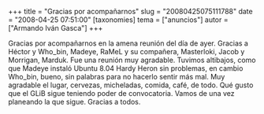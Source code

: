 +++
title = "Gracias por acompañarnos"
slug = "20080425075111788"
date = "2008-04-25 07:51:00"
[taxonomies]
tema = ["anuncios"]
autor = ["Armando Iván Gasca"]
+++

Gracias por acompañarnos en la amena reunión del día de ayer. Gracias a
Héctor y Who_bin, Madeye, RaMeL y su compañera, Masterloki, Jacob y
Morrigan, Marduk. Fue una reunión muy agradable. Tuvimos altibajos, como
que Madeye instaló Ubuntu 8.04 Hardy Heron sin problemas, en cambio
Who_bin, bueno, sin palabras para no hacerlo sentir más mal. Muy
agradable el lugar, cervezas, micheladas, comida, café, de todo. Qué
gusto que el GLiB sigue teniendo poder de convocatoria. Vamos de una vez
planeando la que sigue. Gracias a todos.

